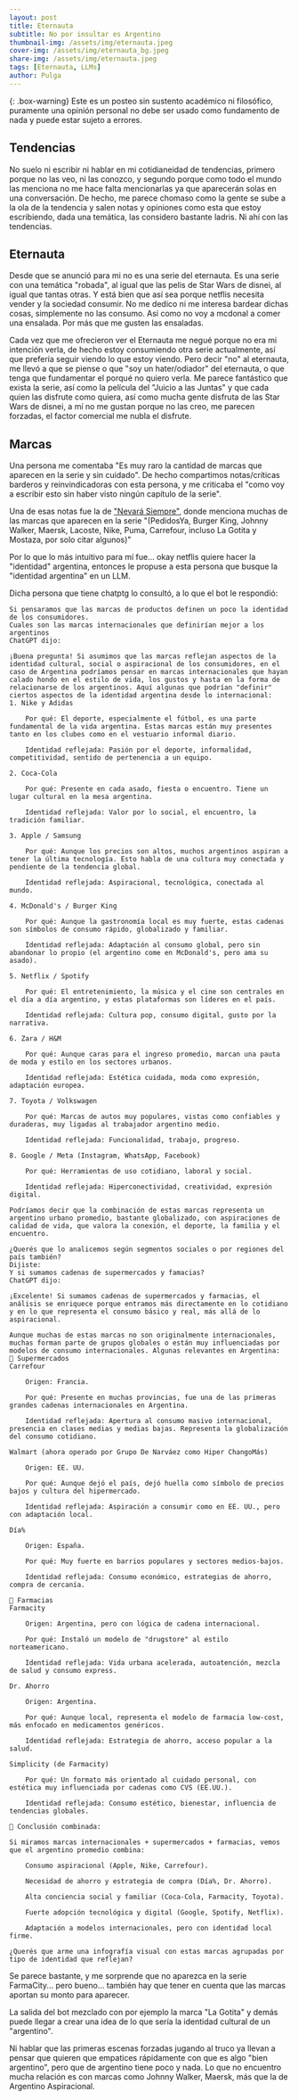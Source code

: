```yaml
---
layout: post
title: Eternauta
subtitle: No por insultar es Argentino
thumbnail-img: /assets/img/eternauta.jpeg
cover-img: /assets/img/eternauta_bg.jpeg
share-img: /assets/img/eternauta.jpeg
tags: [Eternauta, LLMs]
author: Pulga
---
```


{: .box-warning}
Este es un posteo sin sustento académico ni filosófico, puramente una opinión personal no debe ser usado como fundamento de nada y puede estar sujeto a errores.

## Tendencias

No suelo ni escribir ni hablar en mi cotidianeidad de tendencias, primero porque no las veo, ni las conozco, y segundo porque como todo el mundo las menciona no me hace falta mencionarlas ya que aparecerán solas en una conversación.
De hecho, me parece chomaso como la gente se sube a la ola de la tendencia y salen notas y opiniones como esta que estoy escribiendo, dada una temática, las considero bastante ladris.
Ni ahí con las tendencias.


## Eternauta

Desde que se anunció para mi no es una serie del eternauta. Es una serie con una temática "robada", al igual que las pelis de Star Wars de disnei, al igual que tantas otras. Y está bien que así sea porque netflis necesita vender y la sociedad consumir.
No me dedico ni me interesa bardear dichas cosas, simplemente no las consumo. Así como no voy a mcdonal a comer una ensalada. Por más que me gusten las ensaladas.

Cada vez que me ofrecieron ver el Eternauta me negué porque no era mi intención verla, de hecho estoy consumiendo otra serie actualmente, así que prefería seguir viendo lo que estoy viendo. Pero decir "no" al eternauta, me llevó a que se piense o que "soy un hater/odiador" del eternauta, o que tenga que fundamentar el porqué no quiero verla.
Me parece fantástico que exista la serie, así como la película del "Juicio a las Juntas" y que cada quien las disfrute como quiera, así como mucha gente disfruta de las Star Wars de disnei, a mí no me gustan porque no las creo, me parecen forzadas, el factor comercial me nubla el disfrute.

## Marcas

Una persona me comentaba "Es muy raro la cantidad de marcas que aparecen en la serie y sin cuidado".
De hecho compartimos notas/críticas barderos y reinvindicadoras con esta persona, y me criticaba el "como voy a escribir esto sin haber visto ningún capítulo de la serie".

Una de esas notas fue la de ["Nevará Siempre"](https://brecha.com.uy/nevara-siempre/), donde menciona muchas de las marcas que aparecen en la serie "(PedidosYa, Burger King, Johnny Walker, Maersk, Lacoste, Nike, Puma, Carrefour, incluso La Gotita y Mostaza, por solo citar algunos)"

Por lo que lo más intuitivo para mí fue... okay netflis quiere hacer la "identidad" argentina, entonces le propuse a esta persona que busque la "identidad argentina" en un LLM.

Dicha persona que tiene chatptg lo consultó, a lo que el bot le respondió:

```
Si pensaramos que las marcas de productos definen un poco la identidad de los consumidores.
Cuales son las marcas internacionales que definirían mejor a los argentinos
ChatGPT dijo:

¡Buena pregunta! Si asumimos que las marcas reflejan aspectos de la identidad cultural, social o aspiracional de los consumidores, en el caso de Argentina podríamos pensar en marcas internacionales que hayan calado hondo en el estilo de vida, los gustos y hasta en la forma de relacionarse de los argentinos. Aquí algunas que podrían "definir" ciertos aspectos de la identidad argentina desde lo internacional:
1. Nike y Adidas

    Por qué: El deporte, especialmente el fútbol, es una parte fundamental de la vida argentina. Estas marcas están muy presentes tanto en los clubes como en el vestuario informal diario.

    Identidad reflejada: Pasión por el deporte, informalidad, competitividad, sentido de pertenencia a un equipo.

2. Coca-Cola

    Por qué: Presente en cada asado, fiesta o encuentro. Tiene un lugar cultural en la mesa argentina.

    Identidad reflejada: Valor por lo social, el encuentro, la tradición familiar.

3. Apple / Samsung

    Por qué: Aunque los precios son altos, muchos argentinos aspiran a tener la última tecnología. Esto habla de una cultura muy conectada y pendiente de la tendencia global.

    Identidad reflejada: Aspiracional, tecnológica, conectada al mundo.

4. McDonald's / Burger King

    Por qué: Aunque la gastronomía local es muy fuerte, estas cadenas son símbolos de consumo rápido, globalizado y familiar.

    Identidad reflejada: Adaptación al consumo global, pero sin abandonar lo propio (el argentino come en McDonald's, pero ama su asado).

5. Netflix / Spotify

    Por qué: El entretenimiento, la música y el cine son centrales en el día a día argentino, y estas plataformas son líderes en el país.

    Identidad reflejada: Cultura pop, consumo digital, gusto por la narrativa.

6. Zara / H&M

    Por qué: Aunque caras para el ingreso promedio, marcan una pauta de moda y estilo en los sectores urbanos.

    Identidad reflejada: Estética cuidada, moda como expresión, adaptación europea.

7. Toyota / Volkswagen

    Por qué: Marcas de autos muy populares, vistas como confiables y duraderas, muy ligadas al trabajador argentino medio.

    Identidad reflejada: Funcionalidad, trabajo, progreso.

8. Google / Meta (Instagram, WhatsApp, Facebook)

    Por qué: Herramientas de uso cotidiano, laboral y social.

    Identidad reflejada: Hiperconectividad, creatividad, expresión digital.

Podríamos decir que la combinación de estas marcas representa un argentino urbano promedio, bastante globalizado, con aspiraciones de calidad de vida, que valora la conexión, el deporte, la familia y el encuentro.

¿Querés que lo analicemos según segmentos sociales o por regiones del país también?
Dijiste:
Y si sumamos cadenas de supermercados y famacias?
ChatGPT dijo:

¡Excelente! Si sumamos cadenas de supermercados y farmacias, el análisis se enriquece porque entramos más directamente en lo cotidiano y en lo que representa el consumo básico y real, más allá de lo aspiracional.

Aunque muchas de estas marcas no son originalmente internacionales, muchas forman parte de grupos globales o están muy influenciadas por modelos de consumo internacionales. Algunas relevantes en Argentina:
🛒 Supermercados
Carrefour

    Origen: Francia.

    Por qué: Presente en muchas provincias, fue una de las primeras grandes cadenas internacionales en Argentina.

    Identidad reflejada: Apertura al consumo masivo internacional, presencia en clases medias y medias bajas. Representa la globalización del consumo cotidiano.

Walmart (ahora operado por Grupo De Narváez como Hiper ChangoMás)

    Origen: EE. UU.

    Por qué: Aunque dejó el país, dejó huella como símbolo de precios bajos y cultura del hipermercado.

    Identidad reflejada: Aspiración a consumir como en EE. UU., pero con adaptación local.

Día%

    Origen: España.

    Por qué: Muy fuerte en barrios populares y sectores medios-bajos.

    Identidad reflejada: Consumo económico, estrategias de ahorro, compra de cercanía.

💊 Farmacias
Farmacity

    Origen: Argentina, pero con lógica de cadena internacional.

    Por qué: Instaló un modelo de "drugstore" al estilo norteamericano.

    Identidad reflejada: Vida urbana acelerada, autoatención, mezcla de salud y consumo express.

Dr. Ahorro

    Origen: Argentina.

    Por qué: Aunque local, representa el modelo de farmacia low-cost, más enfocado en medicamentos genéricos.

    Identidad reflejada: Estrategia de ahorro, acceso popular a la salud.

Simplicity (de Farmacity)

    Por qué: Un formato más orientado al cuidado personal, con estética muy influenciada por cadenas como CVS (EE.UU.).

    Identidad reflejada: Consumo estético, bienestar, influencia de tendencias globales.

📌 Conclusión combinada:

Si miramos marcas internacionales + supermercados + farmacias, vemos que el argentino promedio combina:

    Consumo aspiracional (Apple, Nike, Carrefour).

    Necesidad de ahorro y estrategia de compra (Día%, Dr. Ahorro).

    Alta conciencia social y familiar (Coca-Cola, Farmacity, Toyota).

    Fuerte adopción tecnológica y digital (Google, Spotify, Netflix).

    Adaptación a modelos internacionales, pero con identidad local firme.

¿Querés que arme una infografía visual con estas marcas agrupadas por tipo de identidad que reflejan?

```

Se parece bastante, y me sorprende que no aparezca en la serie FarmaCity... pero bueno... también hay que tener en cuenta que las marcas aportan su monto para aparecer.

La salida del bot mezclado con por ejemplo la marca "La Gotita" y demás puede llegar a crear una idea de lo que sería la identidad cultural de un "argentino".

Ni hablar que las primeras escenas forzadas jugando al truco ya llevan a pensar que quieren que empatices rápidamente con que es algo "bien argentino", pero que de argentino tiene poco y nada.
Lo que no encuentro mucha relación es con marcas como Johnny Walker, Maersk, más que la de Argentino Aspiracional.
